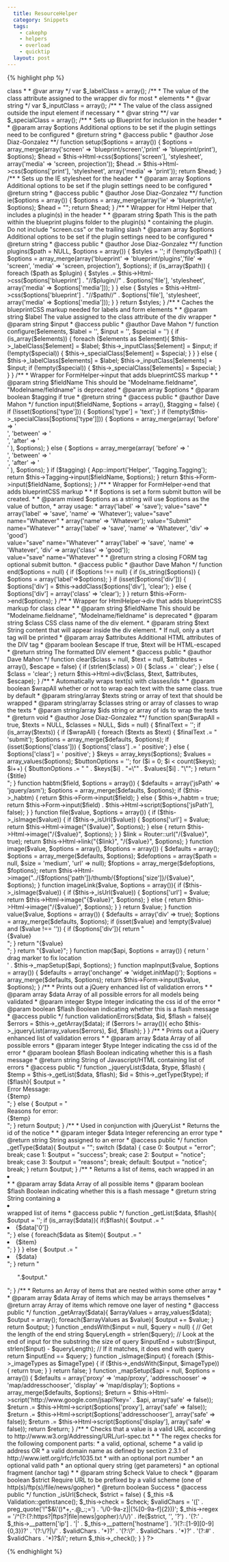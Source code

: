 ```yaml
---
  title: ResourceHelper
  category: Snippets
  tags:
    - cakephp
    - helpers
    - overload
    - quicktip
  layout: post
---
```


{% highlight php %}
<?php
/**
 * ResourceHelper class file.
 * 
 * General Helper to support random functionality that need not be in it's own helper
 * Has BlueprintCSS support, jQuert ASM HABTM, File displaying, jQuery Error displaying
 * and Google Maps support
 * 
 * @author Jose Diaz-Gonzalez
 * @license	http://www.opensource.org/licenses/mit-license.php The MIT License
 * @link http://josediazgonzalez/code/resourcehelper/
 * @package app
 * @subpackage app.views.helpers
 * @version .2
 */
class ResourceHelper extends AppHelper {
/**
 * Array of helpers in use by the ResourceHelper
 *
 * @var array
 **/
	var $helpers = array('Form', 'Html');
/**
 * Types of images supported by the ResourceHelper::image() function
 *
 * @var array
 */
	var $_imageTypes = array('.jpg', '.jpeg', '.gif', '.bmp', '.png');

/**
 * Boolean containing whether ResourceHelper::habtm() has been invoked on
 * the form or not
 *
 * @var boolean
 */
	var $_habtm = false;

/**
 * The value of the class attribute assigned to the wrapper div for every
 * label in the format elementType => class 
 *
 * @var array
 */
	var $_labelClass = array();

/**
 * The value of the class attribute assigned to the wrapper div for most
 * elements
 *
 * @var string
 */
	var $_inputClass = array();
	
/**
 * The value of the class assigned outside the input element if necessary
 *
 * @var string
 **/
	var $_specialClass = array();

/**
 * Sets up Blueprint for inclusion in the header
 *
 * @param array $options Additional options to be set if the plugin settings need to be configured
 * @return string
 * @access public
 * @author Jose Diaz-Gonzalez
 **/
	function setup($options = array()) {
		$options = array_merge(array('screen' => 'blueprint/screen','print' => 'blueprint/print'), $options);
		$head = $this->Html->css($options['screen'], 'stylesheet', array('media' => 'screen, projection'));
		$head .= $this->Html->css($options['print'], 'stylesheet', array('media' => 'print'));
		return $head;
	}

/**
 * Sets up the IE stylesheet for the header
 *
 * @param array $options Additional options to be set if the plugin settings need to be configured
 * @return string
 * @access public
 * @author Jose Diaz-Gonzalez
 **/
	function ie($options = array()) {
		$options = array_merge(array('ie' => 'blueprint/ie'), $options);
		$head = "<!--[if IE]>";
		$head .= $this->Html->css($options['ie'], 'stylesheet', array('media' => 'screen'));
		$head .= "<![endif]-->";
		return $head;
	}

/**
 * Wrapper for Html Helper that includes a plugin(s) in the header
 *
 * @param string $path This is the path within the blueprint plugins folder to the plugin(s)
 * 						containing the plugin. Do not include "screen.css" or the trailing slash
 * @param array $options Additional options to be set if the plugin settings need to be configured
 * @return string
 * @access public
 * @author Jose Diaz-Gonzalez
 **/
	function plugins($path = NULL, $options = array()) {
		$styles = '';
		if (!empty($path)) {
			$options = array_merge(array('blueprint' => 'blueprint/plugins','file' => 'screen', 'media' => 'screen, projection'), $options);
			if (is_array($path)) {
				foreach ($path as $plugin) {
					$styles .= $this->Html->css($options['blueprint'] . "//$plugin//" . $options['file'], 'stylesheet', array('media' => $options['media']));
				}
			} else {
				$styles = $this->Html->css($options['blueprint'] . "//$path//" . $options['file'], 'stylesheet', array('media' => $options['media']));
			}
		}
		return $styles;
	}

/**
 * Caches the blueprintCSS markup needed for labels and form elements
 *
 * @param string $label The value assigned to the class attribute of the div wrapper
 * @param string $input
 * @access public
 * @author Dave Mahon
 */
	function configure($elements, $label = '', $input = '', $special = '') {
		if (is_array($elements)) {
			foreach ($elements as $element){
				$this->_labelClass[$element] = $label;
				$this->_inputClass[$element] = $input;
				if (!empty($special)) {
					$this->_specialClass[$element] = $special;
				}
			}
		} else {
			$this->_labelClass[$elements] = $label;
			$this->_inputClass[$elements] = $input;
			if (!empty($special)) {
				$this->_specialClass[$elements] = $special;
			}
		}
	}

/**
 * Wrapper for FormHelper->input that adds blueprintCSS markup
 *
 * @param string $fieldName This should be "Modelname.fieldname", "Modelname/fieldname" is deprecated
 * @param array $options
 * @param boolean $tagging if true
 * @return string
 * @access public
 * @author Dave Mahon
 */
	function input($fieldName, $options = array(), $tagging = false) {
		if (!isset($options['type'])) {
			$options['type'] = 'text';
		}

		if (!empty($this->_specialClass[$options['type']])) {
			$options = array_merge(array(
				'before' => '<div class="' . $this->_labelClass[$options['type']] . '">',
				'between' => '</div><div class="' . $this->_specialClass[$options['type']] . '"><div class="' . $this->_inputClass[$options['type']] . '">',
				'after' => '</div></div>'
				), $options);
		} else {
			$options = array_merge(array(
				'before' => '<div class="' . $this->_labelClass[$options['type']] . '">',
				'between' => '</div><div class="' . $this->_inputClass[$options['type']] . '">',
				'after' => '</div>'
				), $options);
		}
		if ($tagging) {
			App::import('Helper', 'Tagging.Tagging');
			return $this->Tagging->input($fieldName, $options);
		}
		return $this->Form->input($fieldName, $options);
	}

/**
 * Wrapper for FormHelper->end that adds blueprintCSS markup
 *
 * If $options is set a form submit button will be created.
 *
 * @param mixed $options as a string will use $options as the value of button,
 * 						array usage:
 * 							array('label' => 'save'); value="save"
 * 							array('label' => 'save', 'name' => 'Whatever'); value="save" name="Whatever"
 * 							array('name' => 'Whatever'); value="Submit" name="Whatever"
 * 							array('label' => 'save', 'name' => 'Whatever', 'div' => 'good') <div class="good"> value="save" name="Whatever"
 * 							array('label' => 'save', 'name' => 'Whatever', 'div' => array('class' => 'good')); <div class="good"> value="save" name="Whatever"
 *
 * @return string a closing FORM tag optional submit button.
 * @access public
 * @author Dave Mahon
 */
	function end($options = null) {
		if ($options !== null) {
			if (is_string($options)) {
				$options = array('label'=>$options);
			}
			if (isset($options['div'])) {
				$options['div'] = $this->addClass($options['div'], 'clear');
			} else {
				$options['div'] = array('class' => 'clear');
			}
		}
		return $this->Form->end($options);
	}

/**
 * Wrapper for HtmlHelper->div that adds blueprintCSS markup for class clear
 *
 * @param string $fieldName This should be "Modelname.fieldname", "Modelname/fieldname" is deprecated
 * @param string $class CSS class name of the div element.
 * @param string $text String content that will appear inside the div element.
 * 						If null, only a start tag will be printed
 * @param array $attributes Additional HTML attributes of the DIV tag
 * @param boolean $escape If true, $text will be HTML-escaped
 * @return string The formatted DIV element
 * @access public
 * @author Dave Mahon
 */
	function clear($class = null, $text = null, $attributes = array(), $escape = false) {
		if (strlen($class) > 0) {
			$class .= ' clear';
		} else {
			$class = 'clear';
		}
		return $this->Html->div($class, $text, $attributes, $escape);
	}

/**
 * Automatically wraps text(s) with classes/ids
 *
 * @param boolean $wrapAll whether or not to wrap each text with the same class. true by default
 * @param string/array $texts string or array of text that should be wrapped
 * @param string/array $classes string or array of classes to wrap the texts
 * @param string/array $ids string or array of ids to wrap the texts
 * @return void
 * @author Jose Diaz-Gonzalez
 **/
	function span($wrapAll = true, $texts = NULL, $classes = NULL, $ids = null) {
		$finalText = '';
		if (is_array($texts)) {
			if ($wrapAll) {
				foreach ($texts as $text) {
					$finalText .= "<div";
					if (isset($ids)) {
						$finalText .= " id=\"$ids\"";
					}
					if (isset($classes)) {
						$finalText .= " class=\"$classes\"";
					}
					$finalText .= ">$text</div>";
				}
			} else {
				$i = 0;
				foreach($texts as $text) {
					$finalText .= "<div";
					if (isset($ids)) {
						$finalText .= " id=\"" . $ids[$i] . "\"";
					}
					if (isset($classes)) {
						$finalText .= " class=\"" . $classes[$i] . "\"";
					}
					$finalText .= ">$text</div>";
				}
			}
		} else {
			$finalText .= "<div";
			if (isset($ids)) {
				$finalText .= " id=\"" . $ids[$i] . "\"";
			}
			if (isset($classes)) {
				$finalText .= " class=\"" . $classes[$i] . "\"";
			}
			$finalText .= ">$text</div>";
		}
		return $finalText;
	}

	function submit($title = 'Submit', $options = array()) {
		$defaults = array('type' => 'submit');
		$options = array_merge($defaults, $options);
		if (isset($options['class'])) {
			$options['class'] .= ' positive';
		} else {
			$options['class'] = ' positive';
		}

		$keys = array_keys($options);
		$values = array_values($options);

		$buttonOptions = '';
		for ($i = 0; $i < count($keys); $i++) {
			$buttonOptions .= " " . $keys[$i] . "=\"" . $values[$i] . "\"";
		}

		return "<div class=\"button\"><button{$buttonOptions}>{$title}</button></div>";
	}

	function habtm($field, $options = array()) {
		$defaults = array('jsPath' => 'jquery/asm');
		$options = array_merge($defaults, $options);

		if ($this->_habtm) {
			return $this->Form->input($field);
		} else {
			$this->_habtm = true;
			return $this->Form->input($field) . $this->Html->script($options['jsPath'], false);
		}
	}

	function file($value, $options = array()) {
		if ($this->_isImage($value)) {
			if ($this->_isUrl($value)) {
				$options['url'] = $value;
				return $this->Html->image("{$value}", $options);
			} else {
				return $this->Html->image("/{$value}", $options);
			}
		}
		$link = Router::url("/{$value}", true);
		return $this->Html->link("{$link}", "/{$value}", $options);
	}

	function image($value, $options = array(), $foptions = array()) {
		$defaults = array();
		$options = array_merge($defaults, $options);
		$defoptions = array($path = null, $size = 'medium', 'url' => null);
		$foptions = array_merge($defoptions, $foptions);

		return $this->Html->image("../{$foptions['path']}/thumb/{$foptions['size']}/{$value}", $options);
	}

	function imageLink($value, $options = array()){
		if ($this->_isImage($value)) {
			if ($this->_isUrl($value)) {
				$options['url'] = $value;
				return $this->Html->image("{$value}", $options);
			} else {
				return $this->Html->image("/{$value}", $options);
			}
		}
		return $value;
	}

	function value($value, $options = array()) {
		$defaults = array('div' => true);
		$options = array_merge($defaults, $options);
		if (isset($value) and !empty($value) and ($value !== '')) {
			if ($options['div']){
				return "<div>{$value}</div>";
			}
			return "{$value}<br />";
		}
		return "{$value}";
	}

	function map($api, $options = array()) {
		return 
			'<div id="map_container">
				<div id="big_spinner" style="display:none"></div>
				<div id="map"></div>
				<div id="map_tooltip">
					drag marker to fix location
				</div>
			</div>' . $this->_mapSetup($api, $options);
	}

	function mapInput($value, $options = array()) {
		$defaults = array('onchange' => 'widget.initMap()');
		$options = array_merge($defaults, $options);
		return $this->Form->input($value, $options);
	}

/**
* Prints out a jQuery enhanced list of validation errors
* 
* @param array $data Array of all possible errors for all models being validated
* @param integer $type Integer indicating the css id of the error
* @param boolean $flash Boolean indicating whether this is a flash message
* @access public
*/
	function validationErrors($data, $id, $flash = false){
		$errors = $this->_getArray($data);
		if ($errors != array()){
			echo $this->_jqueryList(array_values($errors), $id, $flash);
		}
	}

/**
* Prints out a jQuery enhanced list of validation errors
* 
* @param array $data Array of all possible errors
* @param integer $type Integer indicating the css id of the error
* @param boolean $flash Boolean indicating whether this is a flash message
* @return string String of Javascript/HTML containing list of errors
* @access public
*/
	function _jqueryList($data, $type, $flash) {
		$temp = $this->_getList($data, $flash);
		$id = $this->_getType($type);
		if ($flash){
			$output = "<div id=\"". $id ."\" class=\"flash\"style=\"display: none\">Error Message:<br />{$temp}</div>
				<script type=\"text/javascript\">
					jQuery(document).ready(function() {
						$ (\".flash\").fadeIn(\"slow\");
					});
				</script>";
		} else {
			$output = "<div id=\"". $id ."\" class=\"flash\"style=\"display: none\">Reasons for error:<br />{$temp}</div>
				<script type=\"text/javascript\">
					jQuery(document).ready(function() {
						$ (\".flash\").fadeIn(\"slow\");
					});
				</script>";
		}

		return $output;
	}

/**
* Used in conjunction with jQueryList
* Returns the id of the notice
* 
* @param integer $data Integer referencing an error type
* @return string String assigned to an error
* @access public
*/
	function _getType($data){
		$output = "";
		switch ($data) {
			case 0:
				$output = "error";
				break;
			case 1:
				$output = "success";
				break;
			case 2:
				$output = "notice";
				break;
			case 3:
				$output = "reasons";
				break;
			default:
				$output = "notice";
				break;
		}
		return $output;
	}

/**
* Returns a list of items, each wrapped in an <li></li>
* 
* @param array $data Array of all possible items
* @param boolean $flash Boolean indicating whether this is a flash message
* @return string String containing a <li></li> wrapped list of items
* @access public
*/
	function _getList($data, $flash){
		$output = '';
		if (is_array($data)){
			if($flash){
				$output .= "<li>{$data['0']}</li>";
			} else {
				foreach($data as $item){
					$output .= "<li>{$item}</li>";
				}
			}
		}
		else {
			$output .= "<li>{$data}</li>";
		}
		return "<ul>".$output."</ul>";
	}

/**
* Returns an Array of items that are nested within some other array
* 
* @param array $data Array of items which may be arrays themselves
* @return array Array of items which remove one layer of nesting
* @access public
*/
	function _getArray($data){
		$arrayValues = array_values($data);
		$output = array();
		foreach($arrayValues as $value){
			$output += $value;
		}
		return $output;
	}

	function _endsWith($input = null, $query = null) {
		// Get the length of the end string
		$queryLength = strlen($query);
		// Look at the end of input for the substring the size of query
		$inputEnd = substr($input, strlen($input) - $queryLength);
		// If it matches, it does end with query
	    return $inputEnd == $query;
	}

	function _isImage($input) {
		foreach ($this->_imageTypes as $imageType) {
			if ($this->_endsWith($input, $imageType)) {
				return true;
			}
		}
		return false;
	}

	function _mapSetup($api = null, $options = array()) {
		$defaults = array('proxy' => 'map/proxy', 'addresschooser' => 'map/addresschooser', 'display' => 'map/display');
		$options = array_merge($defaults, $options);
		$return = $this->Html->script('http://www.google.com/jsapi?key=' . $api, array('safe' => false));
		$return .= $this->Html->script($options['proxy'], array('safe' => false));
		$return .= $this->Html->script($options['addresschooser'], array('safe' => false));
		$return .= $this->Html->script($options['display'], array('safe' => false));
		return $return;
	}

/**
 * Checks that a value is a valid URL according to http://www.w3.org/Addressing/URL/url-spec.txt
 *
 * The regex checks for the following component parts:
 * 	a valid, optional, scheme
 * 		a valid ip address OR
 * 		a valid domain name as defined by section 2.3.1 of http://www.ietf.org/rfc/rfc1035.txt
 *	  with an optional port number
 *	an optional valid path
 *	an optional query string (get parameters)
 *	an optional fragment (anchor tag)
 *
 * @param string $check Value to check
 * @param boolean $strict Require URL to be prefixed by a valid scheme (one of http(s)/ftp(s)/file/news/gopher)
 * @return boolean Success
 * @access public
 */
	function _isUrl($check, $strict = false) {
		$_this =& Validation::getInstance();
		$_this->check = $check;
		$validChars = '([' . preg_quote('!"$&\'()*+,-.@_:;=') . '\/0-9a-z]|(%[0-9a-f]{2}))';
		$_this->regex = '/^(?:(?:https?|ftps?|file|news|gopher):\/\/)' . ife($strict, '', '?') .
			'(?:' . $_this->__pattern['ip'] . '|' . $_this->__pattern['hostname'] . ')(?::[1-9][0-9]{0,3})?' .
			'(?:\/?|\/' . $validChars . '*)?' .
			'(?:\?' . $validChars . '*)?' .
			'(?:#' . $validChars . '*)?$/i';
		return $_this->_check();
	}
}
?>
{% endhighlight %}